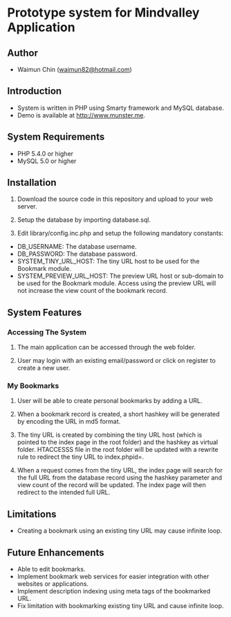 # Prototype system for Mindvalley Application

## Author

* Waimun Chin (waimun82@hotmail.com)

## Introduction

* System is written in PHP using Smarty framework and MySQL database.
* Demo is available at http://www.munster.me.

## System Requirements

* PHP 5.4.0 or higher
* MySQL 5.0 or higher

## Installation

1. Download the source code in this repository and upload to your web server.

2. Setup the database by importing database.sql.

3. Edit library/config.inc.php and setup the following mandatory constants:

* DB_USERNAME: The database username.
* DB_PASSWORD: The database password.
* SYSTEM_TINY_URL_HOST: The tiny URL host to be used for the Bookmark module.
* SYSTEM_PREVIEW_URL_HOST: The preview URL host or sub-domain to be used for the Bookmark module. Access using the preview URL will not increase the view count of the bookmark record.

## System Features

### Accessing The System

1. The main application can be accessed through the web folder.

2. User may login with an existing email/password or click on register to create a new user.

### My Bookmarks

1. User will be able to create personal bookmarks by adding a URL.

2. When a bookmark record is created, a short hashkey will be generated by encoding the URL in md5 format.

3. The tiny URL is created by combining the tiny URL host (which is pointed to the index page in the root folder) and the hashkey as virtual folder. HTACCESSS file in the root folder will be updated with a rewrite rule to redirect the tiny URL to index.phpid=<hashkey>.

4. When a request comes from the tiny URL, the index page will search for the full URL from the database record using the hashkey parameter and view count of the record will be updated. The index page will then redirect to the intended full URL.

## Limitations

* Creating a bookmark using an existing tiny URL may cause infinite loop.

## Future Enhancements

* Able to edit bookmarks.
* Implement bookmark web services for easier integration with other websites or applications.
* Implement description indexing using meta tags of the bookmarked URL.
* Fix limitation with bookmarking existing tiny URL and cause infinite loop.
